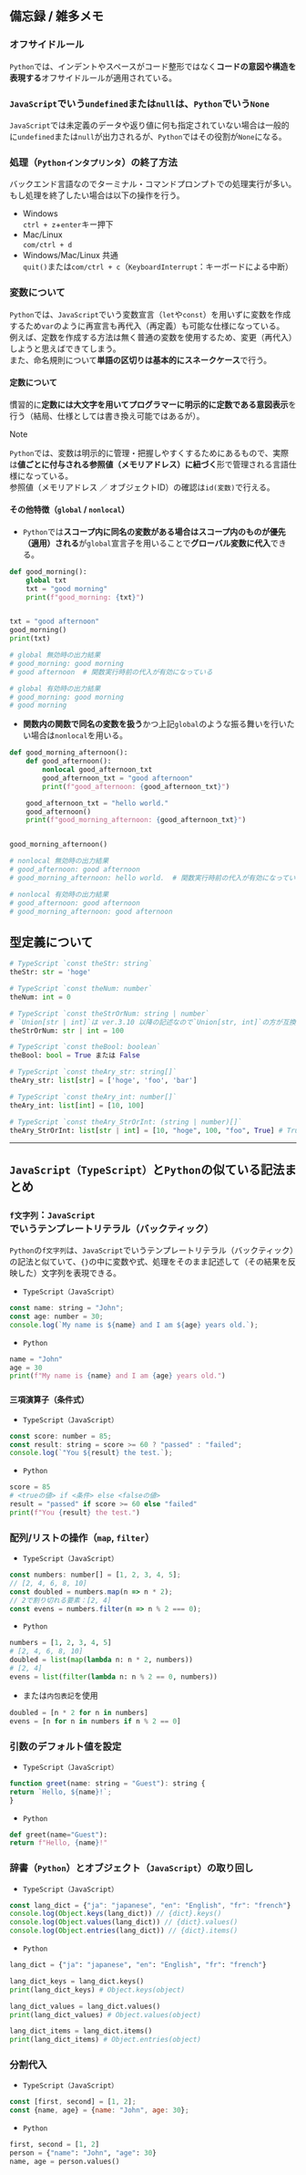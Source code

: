 ## 備忘録 / 雑多メモ
### オフサイドルール
`Python`では、インデントやスペースがコード整形ではなく**コードの意図や構造を表現する**オフサイドルールが適用されている。

### `JavaScript`でいう`undefined`または`null`は、`Python`でいう`None`
`JavaScript`では未定義のデータや返り値に何も指定されていない場合は一般的に`undefined`または`null`が出力されるが、`Python`ではその役割が`None`になる。

### 処理（`Pythonインタプリンタ`）の終了方法
バックエンド言語なのでターミナル・コマンドプロンプトでの処理実行が多い。もし処理を終了したい場合は以下の操作を行う。
  - Windows<br>
  `ctrl + z`+`enter`キー押下
  - Mac/Linux<br>
  `com/ctrl + d`
  - Windows/Mac/Linux 共通<br>
  `quit()`または`com/ctrl + c`（`KeyboardInterrupt`：キーボードによる中断）

### 変数について
`Python`では、`JavaScript`でいう変数宣言（`let`や`const`）を用いずに変数を作成するため`var`のように再宣言も再代入（再定義）も可能な仕様になっている。<br>
例えば、定数を作成する方法は無く普通の変数を使用するため、変更（再代入）しようと思えばできてしまう。<br>
また、命名規則について**単語の区切りは基本的にスネークケース**で行う。

#### 定数について
慣習的に**定数には大文字を用いてプログラマーに明示的に定数である意図表示**を行う（結局、仕様としては書き換え可能ではあるが）。

> [!NOTE]
> `Python`では、変数は明示的に管理・把握しやすくするためにあるもので、実際は**値ごとに付与される参照値（メモリアドレス）に紐づく**形で管理される言語仕様になっている。<br>
> 参照値（メモリアドレス ／ オブジェクトID）の確認は`id(変数)`で行える。

#### その他特徴（`global` / `nonlocal`）
- `Python`では**スコープ内に同名の変数がある場合はスコープ内のものが優先（適用）される**が`global`宣言子を用いることで**グローバル変数に代入**できる。
```py
def good_morning():
    global txt
    txt = "good morning"
    print(f"good_morning: {txt}")


txt = "good afternoon"
good_morning()
print(txt)

# global 無効時の出力結果
# good_morning: good morning
# good afternoon  # 関数実行時前の代入が有効になっている

# global 有効時の出力結果
# good_morning: good morning
# good morning
```

- **関数内の関数で同名の変数を扱う**かつ上記`global`のような振る舞いを行いたい場合は`nonlocal`を用いる。
```py
def good_morning_afternoon():
    def good_afternoon():
        nonlocal good_afternoon_txt
        good_afternoon_txt = "good afternoon"
        print(f"good_afternoon: {good_afternoon_txt}")

    good_afternoon_txt = "hello world."
    good_afternoon()
    print(f"good_morning_afternoon: {good_afternoon_txt}")


good_morning_afternoon()

# nonlocal 無効時の出力結果
# good_afternoon: good afternoon
# good_morning_afternoon: hello world.  # 関数実行時前の代入が有効になっている

# nonlocal 有効時の出力結果
# good_afternoon: good afternoon
# good_morning_afternoon: good afternoon
```

## 型定義について
```py
# TypeScript `const theStr: string`
theStr: str = 'hoge'

# TypeScript `const theNum: number`
theNum: int = 0

# TypeScript `const theStrOrNum: string | number`
# `Union[str | int]`は ver.3.10 以降の記述なので`Union[str, int]`の方が互換性が高い記述方法 
theStrOrNum: str | int = 100

# TypeScript `const theBool: boolean`
theBool: bool = True または False

# TypeScript `const theAry_str: string[]`
theAry_str: list[str] = ['hoge', 'foo', 'bar']

# TypeScript `const theAry_int: number[]`
theAry_int: list[int] = [10, 100]

# TypeScript `const theAry_StrOrInt: (string | number)[]`
theAry_StrOrInt: list[str | int] = [10, "hoge", 100, "foo", True] # True は 1 として扱われる（bool は int としても扱えるため）が、明示的に 1 に置き換えた方がわかりやすい
```

---

## `JavaScript（TypeScript）`と`Python`の似ている記法まとめ
### `f文字列`：`JavaScript`でいうテンプレートリテラル（バックティック）
`Python`の`f文字列`は、`JavaScript`でいうテンプレートリテラル（バックティック）の記法と似ていて、`{}`の中に変数や式、処理をそのまま記述して（その結果を反映した）文字列を表現できる。
- `TypeScript（JavaScript）`
```js
const name: string = "John";
const age: number = 30;
console.log(`My name is ${name} and I am ${age} years old.`);
```
 
- `Python`
```py
name = "John"
age = 30
print(f"My name is {name} and I am {age} years old.")
```

### `三項演算子（条件式）`
- `TypeScript（JavaScript）`
```js
const score: number = 85;
const result: string = score >= 60 ? "passed" : "failed";
console.log(`"You ${result} the test.`);
```
 
- `Python`
```py
score = 85
# <trueの値> if <条件> else <falseの値>
result = "passed" if score >= 60 else "failed"
print(f"You {result} the test.")
```

### 配列/リストの操作（`map`, `filter`）
- `TypeScript（JavaScript）`
```js
const numbers: number[] = [1, 2, 3, 4, 5];
// [2, 4, 6, 8, 10]
const doubled = numbers.map(n => n * 2);
// 2で割り切れる要素：[2, 4]
const evens = numbers.filter(n => n % 2 === 0);
```

- `Python`
```py
numbers = [1, 2, 3, 4, 5]
# [2, 4, 6, 8, 10]
doubled = list(map(lambda n: n * 2, numbers))
# [2, 4]
evens = list(filter(lambda n: n % 2 == 0, numbers))
```

- または`内包表記`を使用
```py
doubled = [n * 2 for n in numbers]
evens = [n for n in numbers if n % 2 == 0]
```

### 引数のデフォルト値を設定
- `TypeScript（JavaScript）`
```js
function greet(name: string = "Guest"): string {
return `Hello, ${name}!`;
}
```

- `Python`
```py
def greet(name="Guest"):
return f"Hello, {name}!"
```

### 辞書（`Python`）とオブジェクト（`JavaScript`）の取り回し
- `TypeScript（JavaScript）`
```js
const lang_dict = {"ja": "japanese", "en": "English", "fr": "french"}
console.log(Object.keys(lang_dict)) // {dict}.keys()
console.log(Object.values(lang_dict)) // {dict}.values()
console.log(Object.entries(lang_dict)) // {dict}.items()
```

- `Python`
```py
lang_dict = {"ja": "japanese", "en": "English", "fr": "french"}

lang_dict_keys = lang_dict.keys()
print(lang_dict_keys) # Object.keys(object)

lang_dict_values = lang_dict.values()
print(lang_dict_values) # Object.values(object)

lang_dict_items = lang_dict.items()
print(lang_dict_items) # Object.entries(object)
```

### 分割代入
- `TypeScript（JavaScript）`
```js
const [first, second] = [1, 2];
const {name, age} = {name: "John", age: 30};
```

- `Python`
```py
first, second = [1, 2]
person = {"name": "John", "age": 30}
name, age = person.values()
```
